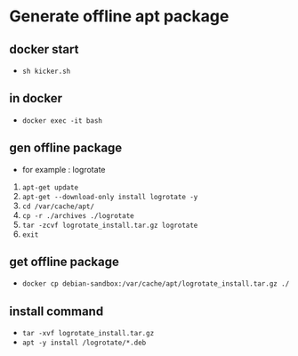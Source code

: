 # Generate offline apt package

## docker start
- `sh kicker.sh`

## in docker
- `docker exec -it bash`

## gen offline package
- for example : logrotate

1. `apt-get update`
1. `apt-get --download-only install logrotate -y` 
1. `cd /var/cache/apt/`
1. `cp -r ./archives ./logrotate`
1. `tar -zcvf logrotate_install.tar.gz logrotate`
1. `exit`

## get offline package
- `docker cp debian-sandbox:/var/cache/apt/logrotate_install.tar.gz ./`

## install command
- `tar -xvf logrotate_install.tar.gz`
- `apt -y install /logrotate/*.deb`